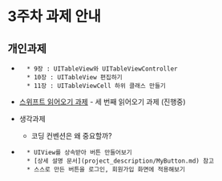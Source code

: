 # 3주차 과제 안내

## 개인과제

* ~~~교재 9-11장 문제 해결해보기~~~
	* 9장 : UITableView와 UITableViewController
	* 10장 : UITableView 편집하기
	* 11장 : UITableViewCell 하위 클래스 만들기

* [스위프트 읽어오기 과제](reading/ios_reading_assignment_swift_3.pdf) - 세 번째 읽어오기 과제 (진행중) 

* 생각과제
	* 코딩 컨벤션은 왜 중요할까?

* ~~~프로젝트 과제~~~
	* UIView를 상속받아 버튼 만들어보기
	* [상세 설명 문서](project_description/MyButton.md) 참고
	* 스스로 만든 버튼을 로그인, 회원가입 화면에 적용해보기
